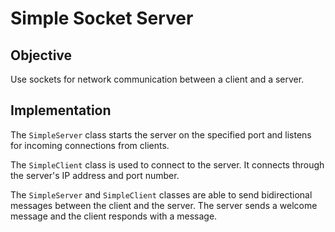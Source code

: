 # Simple Socket Server
## Objective
Use sockets for network communication between a client and a server.

## Implementation
The ```SimpleServer``` class starts the server on the specified port and listens for incoming connections from clients.

The ```SimpleClient``` class is used to connect to the server. It connects through the server's IP address and port number.

The ```SimpleServer``` and ```SimpleClient``` classes are able to send bidirectional messages between the client and the server.
The server sends a welcome message and the client responds with a message.